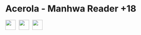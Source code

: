 # Acerola - Manhwa Reader +18

<div style='flex-direction: row; display: flex; gap: 10px' >
   
   <img width=32 height=32 src="https://cdn.jsdelivr.net/gh/devicons/devicon@latest/icons/supabase/supabase-original.svg"/>
          
   <img width=32 height=32 src="https://cdn.jsdelivr.net/gh/devicons/devicon@latest/icons/cloudflare/cloudflare-original.svg" />
             
   <img width=32 height=32 src="https://cdn.jsdelivr.net/gh/devicons/devicon@latest/icons/reactnative/reactnative-original.svg" />

</div>
